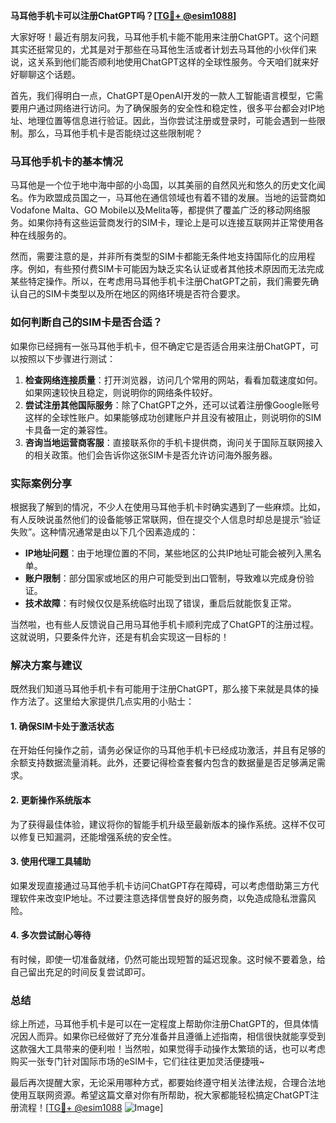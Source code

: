 **马耳他手机卡可以注册ChatGPT吗？[[TG💪+ @esim1088](https://t.me/s/esim1088)]**

大家好呀！最近有朋友问我，马耳他手机卡能不能用来注册ChatGPT。这个问题其实还挺常见的，尤其是对于那些在马耳他生活或者计划去马耳他的小伙伴们来说，这关系到他们能否顺利地使用ChatGPT这样的全球性服务。今天咱们就来好好聊聊这个话题。

首先，我们得明白一点，ChatGPT是OpenAI开发的一款人工智能语言模型，它需要用户通过网络进行访问。为了确保服务的安全性和稳定性，很多平台都会对IP地址、地理位置等信息进行验证。因此，当你尝试注册或登录时，可能会遇到一些限制。那么，马耳他手机卡是否能绕过这些限制呢？

### 马耳他手机卡的基本情况

马耳他是一个位于地中海中部的小岛国，以其美丽的自然风光和悠久的历史文化闻名。作为欧盟成员国之一，马耳他在通信领域也有着不错的发展。当地的运营商如Vodafone Malta、GO Mobile以及Melita等，都提供了覆盖广泛的移动网络服务。如果你持有这些运营商发行的SIM卡，理论上是可以连接互联网并正常使用各种在线服务的。

然而，需要注意的是，并非所有类型的SIM卡都能无条件地支持国际化的应用程序。例如，有些预付费SIM卡可能因为缺乏实名认证或者其他技术原因而无法完成某些特定操作。所以，在考虑用马耳他手机卡注册ChatGPT之前，我们需要先确认自己的SIM卡类型以及所在地区的网络环境是否符合要求。

### 如何判断自己的SIM卡是否合适？

如果你已经拥有一张马耳他手机卡，但不确定它是否适合用来注册ChatGPT，可以按照以下步骤进行测试：

1. **检查网络连接质量**：打开浏览器，访问几个常用的网站，看看加载速度如何。如果网速较快且稳定，则说明你的网络条件较好。
2. **尝试注册其他国际服务**：除了ChatGPT之外，还可以试着注册像Google账号这样的全球性账户。如果能够成功创建账户并且没有被阻止，则说明你的SIM卡具备一定的兼容性。
3. **咨询当地运营商客服**：直接联系你的手机卡提供商，询问关于国际互联网接入的相关政策。他们会告诉你这张SIM卡是否允许访问海外服务器。

### 实际案例分享

根据我了解到的情况，不少人在使用马耳他手机卡时确实遇到了一些麻烦。比如，有人反映说虽然他们的设备能够正常联网，但在提交个人信息时却总是提示“验证失败”。这种情况通常是由以下几个因素造成的：
- **IP地址问题**：由于地理位置的不同，某些地区的公共IP地址可能会被列入黑名单。
- **账户限制**：部分国家或地区的用户可能受到出口管制，导致难以完成身份验证。
- **技术故障**：有时候仅仅是系统临时出现了错误，重启后就能恢复正常。

当然啦，也有些人反馈说自己用马耳他手机卡顺利完成了ChatGPT的注册过程。这就说明，只要条件允许，还是有机会实现这一目标的！

### 解决方案与建议

既然我们知道马耳他手机卡有可能用于注册ChatGPT，那么接下来就是具体的操作方法了。这里给大家提供几点实用的小贴士：

#### 1. 确保SIM卡处于激活状态
在开始任何操作之前，请务必保证你的马耳他手机卡已经成功激活，并且有足够的余额支持数据流量消耗。此外，还要记得检查套餐内包含的数据量是否足够满足需求。

#### 2. 更新操作系统版本
为了获得最佳体验，建议将你的智能手机升级至最新版本的操作系统。这样不仅可以修复已知漏洞，还能增强系统的安全性。

#### 3. 使用代理工具辅助
如果发现直接通过马耳他手机卡访问ChatGPT存在障碍，可以考虑借助第三方代理软件来改变IP地址。不过要注意选择信誉良好的服务商，以免造成隐私泄露风险。

#### 4. 多次尝试耐心等待
有时候，即使一切准备就绪，仍然可能出现短暂的延迟现象。这时候不要着急，给自己留出充足的时间反复尝试即可。

### 总结

综上所述，马耳他手机卡是可以在一定程度上帮助你注册ChatGPT的，但具体情况因人而异。如果你已经做好了充分准备并且遵循上述指南，相信很快就能享受到这款强大工具带来的便利啦！当然啦，如果觉得手动操作太繁琐的话，也可以考虑购买一张专门针对国际市场的eSIM卡，它们往往更加灵活便捷哦~

最后再次提醒大家，无论采用哪种方式，都要始终遵守相关法律法规，合理合法地使用互联网资源。希望这篇文章对你有所帮助，祝大家都能轻松搞定ChatGPT注册流程！[[TG💪+ @esim1088](https://t.me/s/esim1088) ![Image](https://i.postimg.cc/4NQfJmqS/Snipaste-2025-05-13-00-14-12.png)]